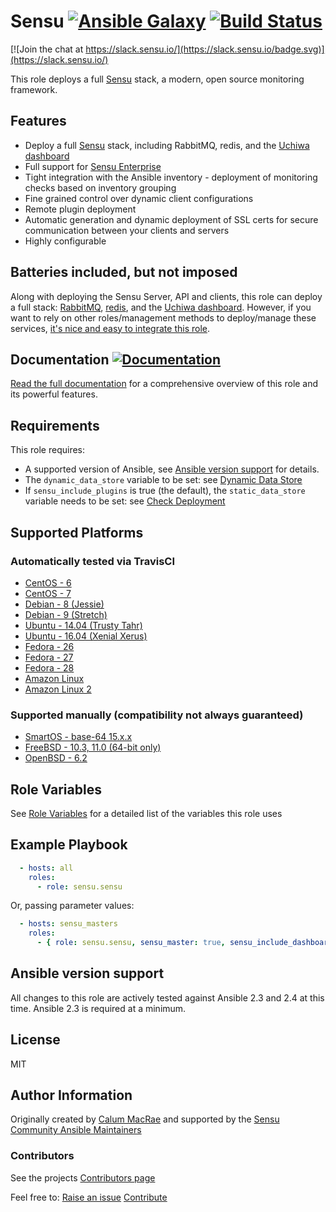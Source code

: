 # Sensu [![Ansible Galaxy](https://img.shields.io/badge/galaxy-sensu.sensu-660198.svg?style=flat)](https://galaxy.ansible.com/sensu/sensu/) [![Build Status](https://travis-ci.org/sensu/sensu-ansible.svg?branch=master)](https://travis-ci.org/sensu/sensu-ansible)

[![Join the chat at https://slack.sensu.io/](https://slack.sensu.io/badge.svg)](https://slack.sensu.io/)

This role deploys a full [Sensu](https://sensuapp.org) stack, a modern, open source monitoring framework.

## Features
- Deploy a full [Sensu](https://sensuapp.org) stack, including RabbitMQ, redis, and the [Uchiwa dashboard](https://uchiwa.io/#/)
- Full support for [Sensu Enterprise](https://sensuapp.org/enterprise)
- Tight integration with the Ansible inventory - deployment of monitoring checks based on inventory grouping
- Fine grained control over dynamic client configurations
- Remote plugin deployment
- Automatic generation and dynamic deployment of SSL certs for secure communication between your clients and servers
- Highly configurable

## Batteries included, but not imposed
Along with deploying the Sensu Server, API and clients, this role can deploy a full stack: [RabbitMQ](http://www.rabbitmq.com/), [redis](http://redis.io), and the [Uchiwa dashboard](https://uchiwa.io/#/).
However, if you want to rely on other roles/management methods to deploy/manage these services, [it's nice and easy to integrate this role](http://ansible-sensu.readthedocs.io/en/latest/integration/).

## Documentation [![Documentation](https://readthedocs.org/projects/ansible-sensu/badge/?version=latest)](http://ansible-sensu.readthedocs.io/en/latest/)
[Read the full documentation](http://ansible-sensu.readthedocs.io/en/latest/) for a comprehensive overview of this role and its powerful features.

## Requirements
This role requires:
- A supported version of Ansible, see [Ansible version support](#ansible-version-support) for details.
- The `dynamic_data_store` variable to be set: see [Dynamic Data Store](http://ansible-sensu.readthedocs.io/en/latest/dynamic_data/)
- If `sensu_include_plugins` is true (the default), the `static_data_store` variable needs to be set: see [Check Deployment](http://ansible-sensu.readthedocs.io/en/latest/dynamic_checks/)

## Supported Platforms
### Automatically tested via TravisCI

- [CentOS - 6](https://wiki.centos.org/Manuals/ReleaseNotes/CentOS6.9)
- [CentOS - 7](https://wiki.centos.org/Manuals/ReleaseNotes/CentOS7)
- [Debian - 8 (Jessie)](https://wiki.debian.org/DebianJessie)
- [Debian - 9 (Stretch)](https://wiki.debian.org/DebianStretch)
- [Ubuntu - 14.04 (Trusty Tahr)](http://releases.ubuntu.com/14.04/)
- [Ubuntu - 16.04 (Xenial Xerus)](http://releases.ubuntu.com/16.04/)
- [Fedora - 26](https://docs.fedoraproject.org/f26/release-notes/)
- [Fedora - 27](https://docs.fedoraproject.org/f27/release-notes/)
- [Fedora - 28](https://docs.fedoraproject.org/f28/release-notes/)
- [Amazon Linux](https://aws.amazon.com/amazon-linux-ami/)
- [Amazon Linux 2](https://aws.amazon.com/amazon-linux-2/)

### Supported manually (compatibility not always guaranteed)
- [SmartOS - base-64 15.x.x](https://docs.joyent.com/images/smartos/base#version-15xx)
- [FreeBSD - 10.3, 11.0 (64-bit only)](https://www.freebsd.org/releases/10.2R/relnotes.html)
- [OpenBSD - 6.2](https://www.openbsd.org/62.html)

## Role Variables

See [Role Variables](http://ansible-sensu.readthedocs.io/en/latest/role_variables/) for a detailed list of the variables this role uses

## Example Playbook

``` yaml
  - hosts: all
    roles:
      - role: sensu.sensu
```
Or, passing parameter values:

``` yaml
  - hosts: sensu_masters
    roles:
      - { role: sensu.sensu, sensu_master: true, sensu_include_dashboard: true  }
```

## Ansible version support
All changes to this role are actively tested against Ansible 2.3 and 2.4 at this time. Ansible 2.3 is required at a minimum.


License
-------
MIT

Author Information
------------------
Originally created by [Calum MacRae](http://cmacr.ae) and supported by the [Sensu Community Ansible Maintainers](https://github.com/sensu-plugins/community/#maintained-areas)

### Contributors
See the projects [Contributors page](https://github.com/sensu/sensu-ansible/graphs/contributors)

Feel free to:
[Raise an issue](https://github.com/sensu/sensu-ansible/issues)
[Contribute](https://github.com/sensu/sensu-ansible/pulls)
